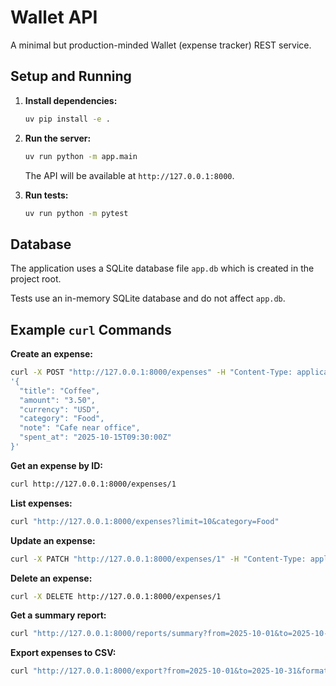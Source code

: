 # Wallet API

A minimal but production-minded Wallet (expense tracker) REST service.

## Setup and Running

1. **Install dependencies:**
   ```bash
   uv pip install -e .
   ```

2. **Run the server:**
   ```bash
   uv run python -m app.main
   ```
   The API will be available at `http://127.0.0.1:8000`.

3. **Run tests:**
   ```bash
   uv run python -m pytest
   ```

## Database

The application uses a SQLite database file `app.db` which is created in the project root.

Tests use an in-memory SQLite database and do not affect `app.db`.

## Example `curl` Commands

**Create an expense:**
```bash
curl -X POST "http://127.0.0.1:8000/expenses" -H "Content-Type: application/json" -d \
'{
  "title": "Coffee",
  "amount": "3.50",
  "currency": "USD",
  "category": "Food",
  "note": "Cafe near office",
  "spent_at": "2025-10-15T09:30:00Z"
}'
```

**Get an expense by ID:**
```bash
curl http://127.0.0.1:8000/expenses/1
```

**List expenses:**
```bash
curl "http://127.0.0.1:8000/expenses?limit=10&category=Food"
```

**Update an expense:**
```bash
curl -X PATCH "http://127.0.0.1:8000/expenses/1" -H "Content-Type: application/json" -d '{"title": "Espresso"}'
```

**Delete an expense:**
```bash
curl -X DELETE http://127.0.0.1:8000/expenses/1
```

**Get a summary report:**
```bash
curl "http://127.0.0.1:8000/reports/summary?from=2025-10-01&to=2025-10-31&group_by=category"
```

**Export expenses to CSV:**
```bash
curl "http://127.0.0.1:8000/export?from=2025-10-01&to=2025-10-31&format=csv"
```
